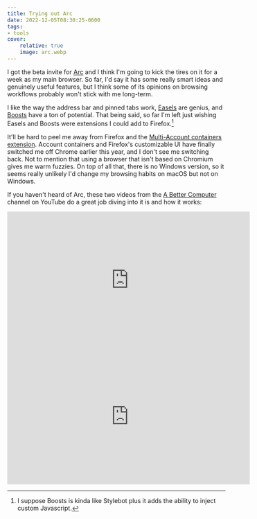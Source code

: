 ```yaml
---
title: Trying out Arc
date: 2022-12-05T08:30:25-0600
tags:
- tools
cover:
    relative: true
    image: arc.webp
---
```


I got the beta invite for [Arc](https://arc.net/) and I think I'm going to kick the tires on it for a week as my main browser. So far, I'd say it has some really smart ideas and genuinely useful features, but I think some of its opinions on browsing workflows probably won't stick with me long-term.

I like the way the address bar and pinned tabs work, [Easels](https://www.youtube.com/watch?v=ukquBSOpmTk&t=476s) are genius, and [Boosts](https://youtu.be/53KQ2wUZG2s) have a ton of potential. That being said, so far I'm left just wishing Easels and Boosts were extensions I could add to Firefox.[^1]

[^1]: I suppose Boosts is kinda like Stylebot plus it adds the ability to inject custom Javascript.

It'll be hard to peel me away from Firefox and the [Multi-Account containers extension](https://addons.mozilla.org/en-US/firefox/addon/multi-account-containers/). Account containers and Firefox's customizable UI have finally switched me off Chrome earlier this year, and I don't see me switching back. Not to mention that using a browser that isn't based on Chromium gives me warm fuzzies. On top of all that, there is no Windows version, so it seems really unlikely I'd change my browsing habits on macOS but not on Windows.

If you haven't heard of Arc, these two videos from the [A Better Computer](https://www.youtube.com/@ABetterComputer) channel on YouTube do a great job diving into it is and how it works:

<iframe width="560" height="315" src="https://www.youtube-nocookie.com/embed/fRiXbwYt4k0" title="YouTube video player" frameborder="0" allow="accelerometer; autoplay; clipboard-write; encrypted-media; gyroscope; picture-in-picture" allowfullscreen></iframe>

<iframe width="560" height="315" src="https://www.youtube-nocookie.com/embed/NPpwa2PGbsw" title="YouTube video player" frameborder="0" allow="accelerometer; autoplay; clipboard-write; encrypted-media; gyroscope; picture-in-picture" allowfullscreen></iframe>